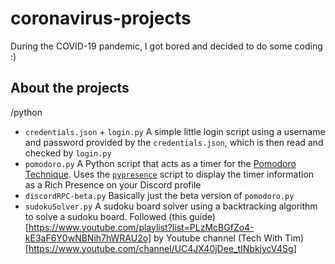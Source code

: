 # coronavirus-projects
During the COVID-19 pandemic, I got bored and decided to do some coding :)

## About the projects

/python
- `credentials.json` + `login.py` A simple little login script using a username and password provided by the `credentials.json`, which is then read and checked by `login.py`
- `pomodoro.py` A Python script that acts as a timer for the [Pomodoro Technique](https://wikipedia.org/wiki/Pomodoro_Technique). Uses the [`pypresence`](https://github.com/qwertyquerty/pypresence) script to display the timer information as a Rich Presence on your Discord profile
- `discordRPC-beta.py` Basically just the beta version of `pomodoro.py`
- `sudokuSolver.py` A sudoku board solver using a backtracking algorithm to solve a sudoku board. Followed (this guide)[https://www.youtube.com/playlist?list=PLzMcBGfZo4-kE3aF6Y0wNBNih7hWRAU2o] by Youtube channel (Tech With Tim)[https://www.youtube.com/channel/UC4JX40jDee_tINbkjycV4Sg]